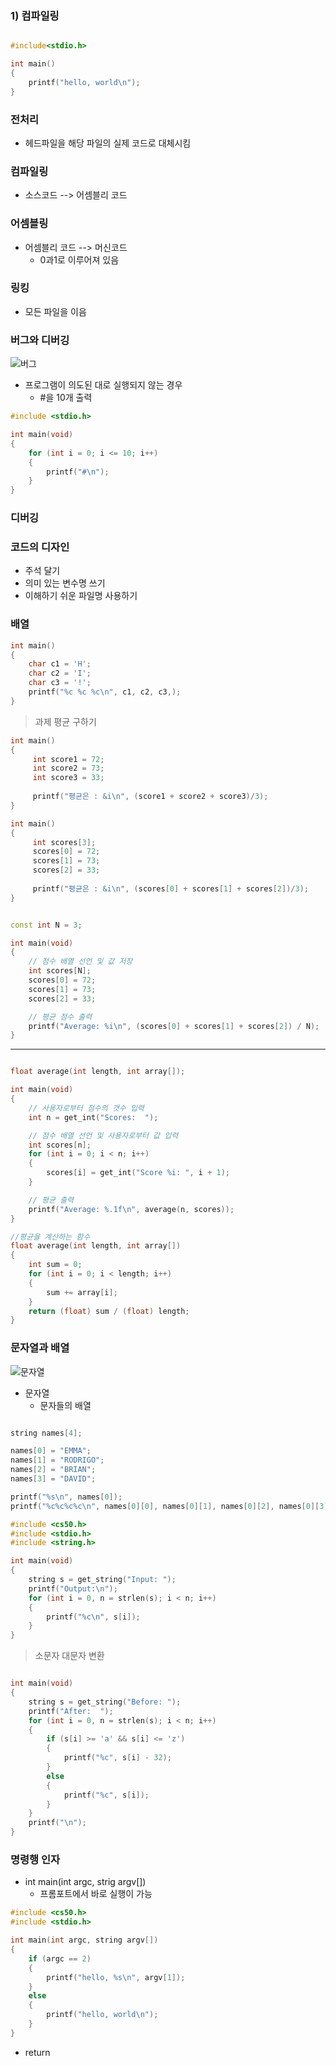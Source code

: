 ### 1) 컴파일링

```cpp

#include<stdio.h>

int main()
{
	printf("hello, world\n");
}
```
 
 ### 전처리
 
 - 헤드파일을 해당 파일의 실제 코드로 대체시킴
 
 ### 컴파일링
 
 - 소스코드 --> 어셈블리 코드
 
 ### 어셈블링
 
 - 어셈블리 코드 --> 머신코드
	- 0과1로 이루어져 있음
	
### 링킹
- 모든 파일을 이음

### 버그와 디버깅

![버그](./img/buggy.png)

- 프로그램이 의도된 대로 실행되지 않는 경우
	- #을 10개 출력
```cpp
#include <stdio.h>

int main(void)
{
    for (int i = 0; i <= 10; i++)
    {
        printf("#\n");
    }
}
```
### 디버깅

### 코드의 디자인
- 주석 달기
- 의미 있는 변수명 쓰기
- 이해하기 쉬운 파일명 사용하기

### 배열

```cpp
int main()
{
	char c1 = 'H';
	char c2 = 'I';
	char c3 = '!';
	printf("%c %c %c\n", c1, c2, c3,); 
}
```

> 과제 평균 구하기

```cpp
int main()
{
	 int score1 = 72;
	 int score2 = 73;
	 int score3 = 33;
	 
	 printf("평균은 : &i\n", (score1 + score2 + score3)/3);
}
```


```cpp
int main()
{
	 int scores[3];
	 scores[0] = 72;
	 scores[1] = 73;
	 scores[2] = 33;
	 
	 printf("평균은 : &i\n", (scores[0] + scores[1] + scores[2])/3);
}
```

```cpp

const int N = 3;

int main(void)
{
    // 점수 배열 선언 및 값 저장
    int scores[N];
    scores[0] = 72;
    scores[1] = 73;
    scores[2] = 33;

    // 평균 점수 출력
    printf("Average: %i\n", (scores[0] + scores[1] + scores[2]) / N);
}
```
----------------------
```cpp

float average(int length, int array[]);

int main(void)
{
    // 사용자로부터 점수의 갯수 입력
    int n = get_int("Scores:  ");

    // 점수 배열 선언 및 사용자로부터 값 입력
    int scores[n];
    for (int i = 0; i < n; i++)
    {
        scores[i] = get_int("Score %i: ", i + 1);
    }

    // 평균 출력
    printf("Average: %.1f\n", average(n, scores));
}

//평균을 계산하는 함수
float average(int length, int array[])
{
    int sum = 0;
    for (int i = 0; i < length; i++)
    {
        sum += array[i];
    }
    return (float) sum / (float) length;
}
```

### 문자열과 배열

![문자열](./img/string.png)

- 문자열
	- 문자들의 배열

```cpp

string names[4];

names[0] = "EMMA";
names[1] = "RODRIGO";
names[2] = "BRIAN";
names[3] = "DAVID";

printf("%s\n", names[0]);
printf("%c%c%c%c\n", names[0][0], names[0][1], names[0][2], names[0][3]);
```
```cpp
#include <cs50.h>
#include <stdio.h>
#include <string.h>

int main(void)
{
    string s = get_string("Input: ");
    printf("Output:\n");
    for (int i = 0, n = strlen(s); i < n; i++)
    {
        printf("%c\n", s[i]);
    }
}
```
> 소문자 대문자 변환
```cpp

int main(void)
{
    string s = get_string("Before: ");
    printf("After:  ");
    for (int i = 0, n = strlen(s); i < n; i++)
    {
        if (s[i] >= 'a' && s[i] <= 'z')
        {
            printf("%c", s[i] - 32);
        }
        else
        {
            printf("%c", s[i]);
        }
    }
    printf("\n");
}
```

### 명령행 인자

- int main(int argc, strig argv[])
	- 프롬포트에서 바로 실행이 가능
	
```cpp
#include <cs50.h>
#include <stdio.h>

int main(int argc, string argv[])
{
    if (argc == 2)
    {
        printf("hello, %s\n", argv[1]);
    }
    else
    {
        printf("hello, world\n");
    }
}
```
- return


